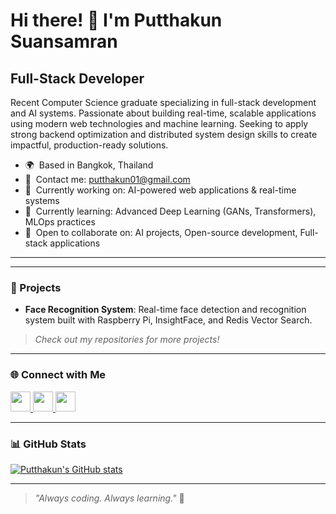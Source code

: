Hi there! 👋 I'm Putthakun Suansamran
=====================================

Full-Stack Developer
---------------------------------------------

Recent Computer Science graduate specializing in full-stack development and AI systems. Passionate about building real-time, scalable applications using modern web technologies and machine learning. Seeking to apply strong backend optimization and distributed system design skills to create impactful, production-ready solutions.

- 🌍  Based in Bangkok, Thailand
- 📧  Contact me: [putthakun01@gmail.com](mailto:putthakun01@gmail.com)
- 🔭  Currently working on: AI-powered web applications & real-time systems
- 🌱  Currently learning: Advanced Deep Learning (GANs, Transformers), MLOps practices
- 🤝  Open to collaborate on: AI projects, Open-source development, Full-stack applications

---



---

### 🚀 Projects

- **Face Recognition System**: Real-time face detection and recognition system built with Raspberry Pi, InsightFace, and Redis Vector Search.

> _Check out my repositories for more projects!_

---

### 🌐 Connect with Me

<p align="left">
  <a href="https://www.facebook.com/PutthakunSuansamran" target="_blank" rel="noreferrer">
    <img src="https://raw.githubusercontent.com/danielcranney/readme-generator/main/public/icons/socials/facebook.svg" width="32" height="32" />
  </a>
  <a href="https://github.com/Putthakun" target="_blank" rel="noreferrer">
    <img src="https://raw.githubusercontent.com/danielcranney/readme-generator/main/public/icons/socials/github.svg" width="32" height="32" />
  </a>
  <a href="https://www.instagram.com/fxurmxd" target="_blank" rel="noreferrer">
    <img src="https://raw.githubusercontent.com/danielcranney/readme-generator/main/public/icons/socials/instagram.svg" width="32" height="32" />
  </a>
</p>

---

### 📊 GitHub Stats

<a href="http://www.github.com/Putthakun">
  <img src="https://github-readme-stats.vercel.app/api?username=Putthakun&show_icons=true&count_private=true&title_color=0891b2&text_color=ffffff&icon_color=0891b2&bg_color=1c1917&hide_border=true" alt="Putthakun's GitHub stats" />
</a>

---

> _"Always coding. Always learning."_ 🚀
